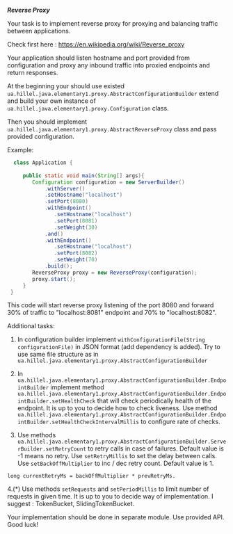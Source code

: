 ***Reverse Proxy***

Your task is to implement reverse proxy for proxying and balancing traffic
between applications.

Check first here : https://en.wikipedia.org/wiki/Reverse_proxy

Your application should listen hostname and port provided from configuration and 
proxy any inbound traffic into proxied endpoints and return responses.

At the beginning your should use existed ``ua.hillel.java.elementary1.proxy.AbstractConfigurationBuilder``
extend and build your own instance of ``ua.hillel.java.elementary1.proxy.Configuration`` class.

Then you should implement ``ua.hillel.java.elementary1.proxy.AbstractReverseProxy`` class 
and pass provided configuration.

Example:

```java
  class Application {
    
     public static void main(String[] args){
        Configuration configuration = new ServerBuilder()
            .withServer()
            .setHostname("localhost")
            .setPort(8080)
            .withEndpoint()
               .setHostname("localhost")
               .setPort(8081)
               .setWeight(30)
            .and()
            .withEndpoint()
               .setHostname("localhost")
               .setPort(8082)
               .setWeight(70)
            .build();
        ReverseProxy proxy = new ReverseProxy(configuration);
        proxy.start();
     }
 }
``` 

This code will start reverse proxy listening of the port 8080 and
forward 30% of traffic to "localhost:8081" endpoint and 70% to "localhost:8082".
 
Additional tasks:

1. In configuration builder implement 
``withConfigurationFile(String configurationFile)`` in JSON format (add dependency is added).
Try to use same file structure as in ``ua.hillel.java.elementary1.proxy.AbstractConfigurationBuilder``

2. In ``ua.hillel.java.elementary1.proxy.AbstractConfigurationBuilder.EndpointBuilder`` implement 
method ``ua.hillel.java.elementary1.proxy.AbstractConfigurationBuilder.EndpointBuilder.setHealthCheck``
that will check periodically health of the endpoint. It is up to you to decide how to check liveness.
Use method ``ua.hillel.java.elementary1.proxy.AbstractConfigurationBuilder.EndpointBuilder.setHealthCheckIntervalMillis``
to configure rate of checks.

3. Use methods ``ua.hillel.java.elementary1.proxy.AbstractConfigurationBuilder.ServerBuilder.setRetryCount``
to retry calls in case of failures. Default value is -1 means no retry. Use ``setRetryMillis`` to set the delay 
between calls. Use ``setBackOffMultiplier`` to inc / dec retry count. Default value is 1. 
```
long currentRetryMs = backOffMultiplier * prevRetryMs.
```
4.(*) Use methods ``setRequests`` and ``setPeriodMillis`` to limit number of requests in given time.
It is up to you to decide way of implementation. I suggest : TokenBucket, SlidingTokenBucket.

Your implementation should be done in separate module. Use provided API.
Good luck!
